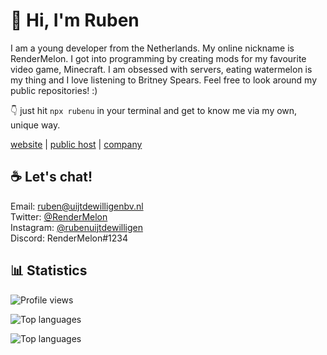 # 👋 Hi, I'm Ruben

I am a young developer from the Netherlands. My online nickname is RenderMelon. I got into programming by creating mods for my favourite video game, Minecraft. I am obsessed with servers, eating watermelon is my thing and I love listening to Britney Spears. Feel free to look around my public repositories! :)

👇 just hit
```npx rubenu```
in your terminal and get to know me via my own, unique way.

[website](https://rubenuijtdewilligen.com/) | [public host](https://rbn.wtf/) |  [company](https://melontilt.com/)

## ☕ Let's chat!
Email: ruben@uijtdewilligenbv.nl\
Twitter: [@RenderMelon](https://twitter.com/rendermelon/)\
Instagram: [@rubenuijtdewilligen](https://instagram.com/rubenuijtdewilligen/)\
Discord: RenderMelon#1234

## 📊 Statistics
![Profile views](https://komarev.com/ghpvc/?username=rubenuijtdewilligen&style=flat-square&color=blueviolet)

![Top languages](https://github-readme-stats.vercel.app/api/top-langs/?username=rubenuijtdewilligen&langs_count=8&layout=compact&card_width=445&bg_color=1F1D2EFF&text_color=FDFDFDFF&title_color=EA9A97&hide_border=true)

![Top languages](https://github-readme-streak-stats.herokuapp.com/?user=rubenuijtdewilligen&theme=dark&currStreakNumber=EB6F92&background=1f1d2e&border=1f1d2e&ring=F5C076&fire=EA9A97&currStreakLabel=9CCFD8)
